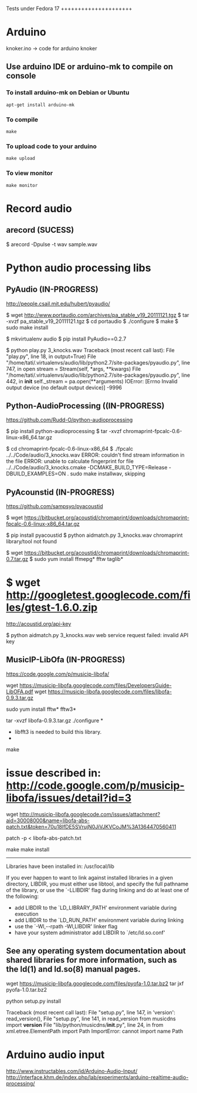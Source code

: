 Tests under Fedora 17
+++++++++++++++++++++

Arduino
=======

knoker.ino -> code for arduino knoker

## Use arduino IDE or arduino-mk to compile on console

### To install arduino-mk on Debian or Ubuntu

    apt-get install arduino-mk

### To compile

    make

### To upload code to your arduino

    make upload

### To view monitor

    make monitor


Record audio
============

arecord (SUCESS)
-------

$ arecord -Dpulse -t wav sample.wav


Python audio processing libs
============================

PyAudio (IN-PROGRESS)
-------

http://people.csail.mit.edu/hubert/pyaudio/

$ wget http://www.portaudio.com/archives/pa_stable_v19_20111121.tgz
$ tar -xvzf pa_stable_v19_20111121.tgz
$ cd portaudio
$ ./configure
$ make
$ sudo make install

$ mkvirtualenv audio
$ pip install PyAudio==0.2.7

$ python play.py 3_knocks.wav 
Traceback (most recent call last):
  File "play.py", line 18, in <module>
    output=True)
  File "/home/tati/.virtualenvs/audio/lib/python2.7/site-packages/pyaudio.py", line 747, in open
    stream = Stream(self, *args, **kwargs)
  File "/home/tati/.virtualenvs/audio/lib/python2.7/site-packages/pyaudio.py", line 442, in __init__
    self._stream = pa.open(**arguments)
IOError: [Errno Invalid output device (no default output device)] -9996


Python-AudioProcessing ((IN-PROGRESS)
----------------------

https://github.com/Rudd-O/python-audioprocessing

$ pip install python-audioprocessing
$ tar -xvzf chromaprint-fpcalc-0.6-linux-x86_64.tar.gz

$ cd chromaprint-fpcalc-0.6-linux-x86_64
$ ./fpcalc ../../Code/audio/3_knocks.wav
ERROR: couldn't find stream information in the file
ERROR: unable to calculate fingerprint for file ../../Code/audio/3_knocks.cmake -DCMAKE_BUILD_TYPE=Release -DBUILD_EXAMPLES=ON .
sudo make installwav, skipping

PyAcounstid (IN-PROGRESS)
-----------

https://github.com/sampsyo/pyacoustid


$ wget https://bitbucket.org/acoustid/chromaprint/downloads/chromaprint-fpcalc-0.6-linux-x86_64.tar.gz

$ pip install pyacoustid
$ python aidmatch.py 3_knocks.wav
chromaprint library/tool not found


$ wget https://bitbucket.org/acoustid/chromaprint/downloads/chromaprint-0.7.tar.gz
$ sudo yum install ffmepg* fftw taglib*
# $ wget http://googletest.googlecode.com/files/gtest-1.6.0.zip


http://acoustid.org/api-key

$ python aidmatch.py 3_knocks.wav 
web service request failed: invalid API key


MusicIP-LibOfa (IN-PROGRESS)
--------------

https://code.google.com/p/musicip-libofa/

wget https://musicip-libofa.googlecode.com/files/DevelopersGuide-LibOFA.pdf
wget https://musicip-libofa.googlecode.com/files/libofa-0.9.3.tar.gz

sudo yum install fftw* fftw3*

tar -xvzf libofa-0.9.3.tar.gz
./configure
*
*  libfft3 is needed to build this library.
*

make
# issue described in: http://code.google.com/p/musicip-libofa/issues/detail?id=3

wget http://musicip-libofa.googlecode.com/issues/attachment?aid=30008000&name=libofa-abs-patch.txt&token=70u18lfDE5SVrujN0JiVJKVCoJM%3A1364470560411

patch -p < libofa-abs-patch.txt

make
make install

----------------------------------------------------------------------
Libraries have been installed in:
   /usr/local/lib

If you ever happen to want to link against installed libraries
in a given directory, LIBDIR, you must either use libtool, and
specify the full pathname of the library, or use the `-LLIBDIR'
flag during linking and do at least one of the following:
   - add LIBDIR to the `LD_LIBRARY_PATH' environment variable
     during execution
   - add LIBDIR to the `LD_RUN_PATH' environment variable
     during linking
   - use the `-Wl,--rpath -Wl,LIBDIR' linker flag
   - have your system administrator add LIBDIR to `/etc/ld.so.conf'

See any operating system documentation about shared libraries for
more information, such as the ld(1) and ld.so(8) manual pages.
----------------------------------------------------------------------

wget https://musicip-libofa.googlecode.com/files/pyofa-1.0.tar.bz2
tar jxf pyofa-1.0.tar.bz2

python setup.py install

Traceback (most recent call last):
  File "setup.py", line 147, in <module>
    'version': read_version(),
  File "setup.py", line 141, in read_version
    from musicdns import __version__
  File "lib/python/musicdns/__init__.py", line 24, in <module>
    from xml.etree.ElementPath import Path
ImportError: cannot import name Path


Arduino audio input
===================

http://www.instructables.com/id/Arduino-Audio-Input/
http://interface.khm.de/index.php/lab/experiments/arduino-realtime-audio-processing/
